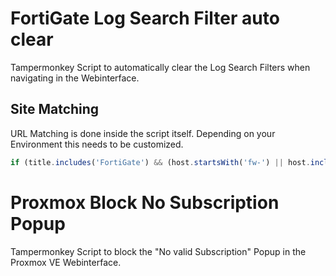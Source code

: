 # FortiGate Log Search Filter auto clear

Tampermonkey Script to automatically clear the Log Search Filters when navigating in the Webinterface.

## Site Matching

URL Matching is done inside the script itself. Depending on your Environment this needs to be customized.

```js
if (title.includes('FortiGate') && (host.startsWith('fw-') || host.includes('-fw')))
```


# Proxmox Block No Subscription Popup

Tampermonkey Script to block the "No valid Subscription" Popup in the Proxmox VE Webinterface.
